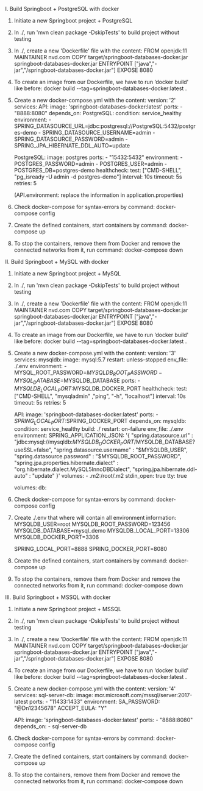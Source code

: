 I. Build Springboot + PostgreSQL with docker

1. Initiate a new Springboot project + PostgreSQL
2. In ./, run 'mvn clean package -DskipTests' to build project without testing
3. In ./, create a new 'Dockerfile' file with the content:
	FROM openjdk:11
	MAINTAINER nvd.com
	COPY target/springboot-databases-docker.jar springboot-databases-docker.jar
	ENTRYPOINT ["java","-jar","/springboot-databases-docker.jar"]
	EXPOSE 8080
4. To create an image from our Dockerfile, we have to run ‘docker build' like before:
	docker build --tag=springboot-databases-docker:latest .
5. Create a new docker-compose.yml with the content:
	version: '2'
	services:
	  API:
		image: 'springboot-databases-docker:latest'
		ports:
		  - "8888:8080"
		depends_on:
		  PostgreSQL:
			condition: service_healthy
		environment:
		  - SPRING_DATASOURCE_URL=jdbc:postgresql://PostgreSQL:5432/postgres-demo
		  - SPRING_DATASOURCE_USERNAME=admin
		  - SPRING_DATASOURCE_PASSWORD=admin
		  - SPRING_JPA_HIBERNATE_DDL_AUTO=update

	  PostgreSQL:
		image: postgres
		ports:
		  - "15432:5432"
		environment:
		  - POSTGRES_PASSWORD=admin
		  - POSTGRES_USER=admin
		  - POSTGRES_DB=postgres-demo
		healthcheck:
		  test: ["CMD-SHELL", "pg_isready -U admin -d postgres-demo"]
		  interval: 10s
		  timeout: 5s
		  retries: 5

	(API.environment: replace the information in application.properties)

6. Check docker-compose for syntax-errors by command: 
	docker-compose config
7. Create the defined containers, start containers by command:
	docker-compose up
8. To stop the containers, remove them from Docker and remove the connected networks from it, run command:
	docker-compose down
	
II. Build Springboot + MySQL with docker

1. Initiate a new Springboot project + MySQL
2. In ./, run 'mvn clean package -DskipTests' to build project without testing
3. In ./, create a new 'Dockerfile' file with the content:
	FROM openjdk:11
	MAINTAINER nvd.com
	COPY target/springboot-databases-docker.jar springboot-databases-docker.jar
	ENTRYPOINT ["java","-jar","/springboot-databases-docker.jar"]
	EXPOSE 8080
4. To create an image from our Dockerfile, we have to run ‘docker build' like before:
	docker build --tag=springboot-databases-docker:latest .
5. Create a new docker-compose.yml with the content:
	version: '3'
	services:
	  mysqldb:
		image: mysql:5.7
		restart: unless-stopped
		env_file: ./.env
		environment:
		  - MYSQL_ROOT_PASSWORD=$MYSQLDB_ROOT_PASSWORD
		  - MYSQL_DATABASE=$MYSQLDB_DATABASE
		ports:
		  - $MYSQLDB_LOCAL_PORT:$MYSQLDB_DOCKER_PORT
		healthcheck:
		  test: ["CMD-SHELL", "mysqladmin" ,"ping", "-h", "localhost"]
		  interval: 10s
		  timeout: 5s
		  retries: 5

	  API:
		image: 'springboot-databases-docker:latest'
		ports:
		  - $SPRING_LOCAL_PORT:$SPRING_DOCKER_PORT
		depends_on:
		  mysqldb:
			condition: service_healthy
		build: ./
		restart: on-failure
		env_file: ./.env
		environment:
		  SPRING_APPLICATION_JSON: '{
			"spring.datasource.url"  : "jdbc:mysql://mysqldb:$MYSQLDB_DOCKER_PORT/$MYSQLDB_DATABASE?useSSL=false",
			"spring.datasource.username" : "$MYSQLDB_USER",
			"spring.datasource.password" : "$MYSQLDB_ROOT_PASSWORD",
			"spring.jpa.properties.hibernate.dialect" : "org.hibernate.dialect.MySQL5InnoDBDialect",
			"spring.jpa.hibernate.ddl-auto" : "update"
		  }'
		volumes:
		  - .m2:/root/.m2
		stdin_open: true
		tty: true
		
	volumes:
	  db:

6. Check docker-compose for syntax-errors by command: 
	docker-compose config
7. Create ./.env that where will contain all environment information:
	MYSQLDB_USER=root
	MYSQLDB_ROOT_PASSWORD=123456
	MYSQLDB_DATABASE=mysql_demo
	MYSQLDB_LOCAL_PORT=13306
	MYSQLDB_DOCKER_PORT=3306

	SPRING_LOCAL_PORT=8888
	SPRING_DOCKER_PORT=8080
8. Create the defined containers, start containers by command:
	docker-compose up
9. To stop the containers, remove them from Docker and remove the connected networks from it, run command:
	docker-compose down
	
III. Build Springboot + MSSQL with docker

1. Initiate a new Springboot project + MSSQL
2. In ./, run 'mvn clean package -DskipTests' to build project without testing
3. In ./, create a new 'Dockerfile' file with the content:
	FROM openjdk:11
	MAINTAINER nvd.com
	COPY target/springboot-databases-docker.jar springboot-databases-docker.jar
	ENTRYPOINT ["java","-jar","/springboot-databases-docker.jar"]
	EXPOSE 8080
4. To create an image from our Dockerfile, we have to run ‘docker build' like before:
	docker build --tag=springboot-databases-docker:latest .
5. Create a new docker-compose.yml with the content:
	version: '4'
	services:
	  sql-server-db:
		image: mcr.microsoft.com/mssql/server:2017-latest
		ports:
		  - "11433:1433"
		environment:
		  SA_PASSWORD: "@Dn12345678"
		  ACCEPT_EULA: "Y"

	  API:
		image: 'springboot-databases-docker:latest'
		ports:
		  - "8888:8080"
		depends_on:
		  - sql-server-db

6. Check docker-compose for syntax-errors by command: 
	docker-compose config
7. Create the defined containers, start containers by command:
	docker-compose up
8. To stop the containers, remove them from Docker and remove the connected networks from it, run command:
	docker-compose down